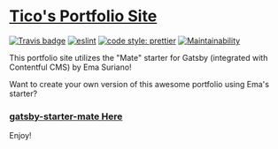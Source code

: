 # [Tico's Portfolio Site](https://heytico.com/)

[![Travis badge](https://api.travis-ci.org/EmaSuriano/gatsby-starter-mate.svg)](https://travis-ci.org/EmaSuriano/gatsby-starter-mate)
[![eslint](https://img.shields.io/badge/eslint-enabled-green.svg)](https://eslint.org/)
[![code style: prettier](https://img.shields.io/badge/code_style-prettier-ff69b4.svg)](https://github.com/prettier/prettier)
[![Maintainability](https://api.codeclimate.com/v1/badges/c8fc076b30bd493f0cfc/maintainability)](https://codeclimate.com/github/EmaSuriano/gatsby-starter-mate/maintainability)

This portfolio site utilizes the "Mate" starter for Gatsby (integrated with Contentful CMS) by Ema Suriano!

Want to create your own version of this awesome portfolio using Ema's starter?

### [gatsby-starter-mate Here](https://www.gatsbyjs.org/starters/EmaSuriano/gatsby-starter-mate/)

Enjoy!
